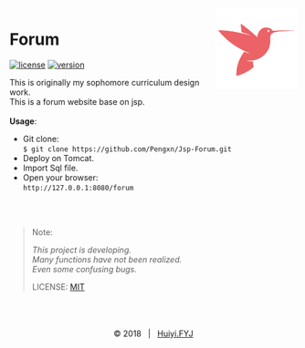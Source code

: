 <img src="https://github.com/Pengxn/Jsp-Forum/blob/master/WebRoot/favicon.png" alt="Jsp-Forum" alt="logo" width="144" height="144" align="right" />

# Forum

[![license](https://img.shields.io/github/license/Pengxn/Jsp-Forum.svg?style=flat-square)](https://github.com/Pengxn/Jsp-Forum/blob/master/LICENSE)
[![version](https://img.shields.io/github/release/Pengxn/Jsp-Forum.svg?style=flat-square)](https://github.com/Pengxn/Jsp-Forum/releases/latest)

This is originally my sophomore curriculum design work.<br>
This is a forum website base on jsp.<br>
<br>
**Usage**:
- Git clone:<br>
  `$ git clone https://github.com/Pengxn/Jsp-Forum.git`
- Deploy on Tomcat.
- Import Sql file.
- Open your browser:<br>
  `http://127.0.0.1:8080/forum`
<br>
<br>

> Note:<br>
>
> *This project is developing.*<br>
> *Many functions have not been realized.*<br>
> *Even some confusing bugs.*<br>
>
>
> LICENSE: [MIT](https://github.com/Pengxn/Jsp-Forum/blob/master/LICENSE)

<br>
<br>
<br>
<div align=center>
	&copy; 2018 &nbsp; | &nbsp; <a href="https://Pengxn.github.io">Huiyi.FYJ</a>
</div>
